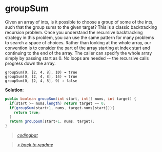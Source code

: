 # groupSum

Given an array of ints, is it possible to choose a group of some of the ints, such that the group sums to the given target? This is a classic backtracking recursion problem. Once you understand the recursive backtracking strategy in this problem, you can use the same pattern for many problems to search a space of choices. Rather than looking at the whole array, our convention is to consider the part of the array starting at index start and continuing to the end of the array. The caller can specify the whole array simply by passing start as 0. No loops are needed -- the recursive calls progress down the array.

```
groupSum(0, [2, 4, 8], 10) → true
groupSum(0, [2, 4, 8], 14) → true
groupSum(0, [2, 4, 8], 9) → false
```

**Solution:**

```java
public boolean groupSum(int start, int[] nums, int target) {
  if(start >= nums.length) return target == 0;
  if(groupSum(start+1, nums, target-nums[start])){
    return true;
  }
  return groupSum(start+1, nums, target);
}
```

> _[codingbat](https://codingbat.com/prob/p145416)_

> [< _back to readme_](/README.md)
